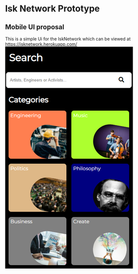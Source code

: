 # Isk Network Prototype
## Mobile UI proposal
This is a simple Ui for the IskNetwork which can be viewed at https://isknetwork.herokuapp.com/
![test_isk_network](readme_img.PNG)
